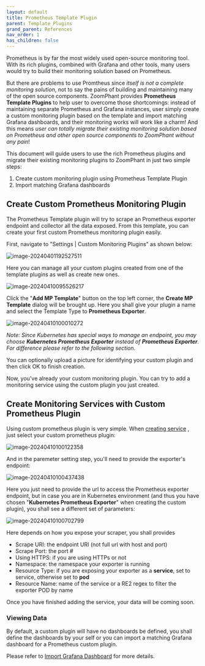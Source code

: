 ```yaml
---
layout: default
title: Prometheus Template Plugin
parent: Template Plugins
grand_parent: References
nav_order: 1
has_children: false
---
```


Prometheus is by far the most widely used open-source monitoring tool. With its rich plugins, combined with Grafana and other tools, many users would try to build their monitoring solution based on Prometheus.

But there are problems to use Promtheus since *itself is not a complete monitoring solution*, not to say the pains of building and maintaining many of the open source components. ZoomPhant provides **Prometheus Template Plugins** to help user to overcome those shortcomings: instead of maintaining separate Prometheus and Grafana instances, user simply create a custom monitoring plugin based on the template and import matching Grafana dashboards, and their monitoring works will work like a charm! And this means *user can totally migrate their existing monitoring solution based on Prometheus and other open source components to ZoomPhant without any pain*!

This document will guide users to use the rich Prometheus plugins and  migrate their existing monitoring plugins to ZoomPhant in just two simple steps:

1. Create custom monitoring plugin using  Prometheus Template Plugin
2. Import matching Grafana dashboards

## Create Custom Prometheus Monitoring Plugin

The Prometheus Template plugin will try to scrape an Prometheus exporter endpoint and collector all the data exposed. From this template, you can create your first custom Prometheus monitoring plugin easily.

First, navigate to "Settings | Custom Monitoring Plugins" as shown below:

![image-20240401192527511](./image-20240401192527511.png)



Here you can manage all your custom plugins created from one of the template plugins as well as create new ones.

![image-20240410095526217](./image-20240410095526217.png)



Click the "**Add MP Template**" button on the top left corner, the **Create MP Template** dialog will be brought up. Here you shall give your plugin a name and select the Template Type to **Prometheus Exporter**.

![image-20240410100010272](./image-20240410100010272.png)



*Note: Since Kubernetes has special ways to manage an endpoint, you may choose **Kubernetes Prometheus Exporter** instead of **Prometheus Exporter**. For difference please refer to the following section.*

You can optionally upload a picture for identifying your custom plugin and then click OK to finish creation.

Now, you've already your custom monitoring plugin. You can try to add a monitoring service using the custom plugin you just created.

## Create Monitoring Services with Custom Prometheus Plugin

Using custom prometheus plugin is very simple. When  [creating service](../service/) , just select your custom prometheus plugin:

![image-20240410100122358](./image-20240410100122358.png)

And in the paremeter setting step, you'll need to provide the exporter's endpoint:

![image-20240410100437438](./image-20240410100437438.png)

Here you just need to provide the url to access the Prometheus exporter endpoint, but in case you are in Kubernetes environment (and thus you have chosen "**Kubernetes Prometheus Exporter**" when creating the custom plugin), you shall see a different set of parameters:

![image-20240410100702799](./image-20240410100702799.png)

Here depends on how you expose your scraper, you shall provides

* Scrape URI: the endpoint URI (not full url with host and port)
* Scrape Port: the port #
* Using HTTPS: if you are using HTTPs or not
* Namespace: the namespace your exporter is running
* Resource Type: if you are exposing your exporter as a **service**, set to service, otherwise set to **pod**
* Resource Name: name of the service or a RE2 regex to filter the exporter POD by name

Once you have finished adding the service, your data will be coming soon.

### Viewing Data

By default, a custom plugin will have no dashboards be defined, you shall define the dashboards by your self or you can import a matching Grafana dashboard for a Prometheus custom plugin.

Please refer to [Import Grafana Dashboard](../grafana/index.md)  for more details.
